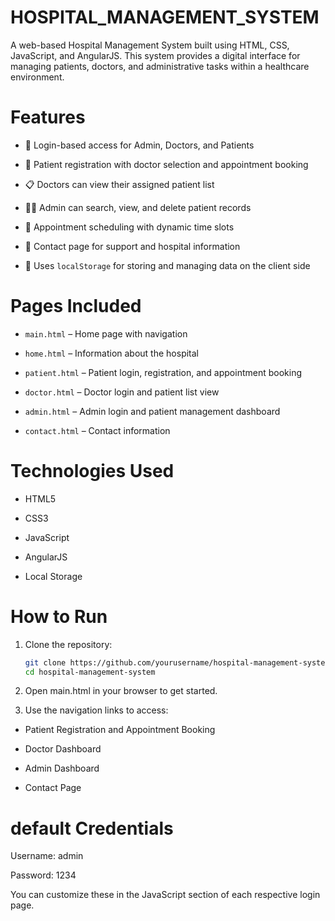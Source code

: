 # HOSPITAL_MANAGEMENT_SYSTEM
A web-based Hospital Management System built using HTML, CSS, JavaScript, and AngularJS. This system provides a digital interface for managing patients, doctors, and administrative tasks within a healthcare environment.
# Features
- 🔐 Login-based access for Admin, Doctors, and Patients
  
- 📝 Patient registration with doctor selection and appointment booking
  
- 📋 Doctors can view their assigned patient list
  
- 🧑‍💼 Admin can search, view, and delete patient records
  
- 📅 Appointment scheduling with dynamic time slots
  
- 📨 Contact page for support and hospital information
  
- 💾 Uses `localStorage` for storing and managing data on the client side
# Pages Included
- `main.html` – Home page with navigation
  
- `home.html` – Information about the hospital
  
- `patient.html` – Patient login, registration, and appointment booking
  
- `doctor.html` – Doctor login and patient list view
  
- `admin.html` – Admin login and patient management dashboard
  
- `contact.html` – Contact information
# Technologies Used
- HTML5
  
- CSS3
  
- JavaScript
  
- AngularJS
  
- Local Storage 

# How to Run
1. Clone the repository:
   ```bash
   git clone https://github.com/yourusername/hospital-management-system.git
   cd hospital-management-system
   
2. Open main.html in your browser to get started.

3. Use the navigation links to access:

- Patient Registration and Appointment Booking

- Doctor Dashboard

- Admin Dashboard

- Contact Page
# default Credentials
Username: admin

Password: 1234

You can customize these in the JavaScript section of each respective login page.

